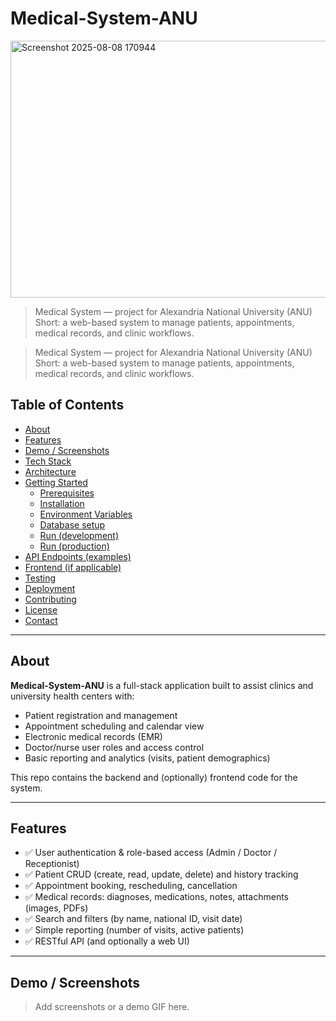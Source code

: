 # Medical-System-ANU
<img width="943" height="411" alt="Screenshot 2025-08-08 170944" src="https://github.com/user-attachments/assets/27558257-7343-479a-9266-5db19d27d2e6" />

> Medical System — project for Alexandria National University (ANU)  
> Short: a web-based system to manage patients, appointments, medical records, and clinic workflows.

> Medical System — project for Alexandria National University (ANU)  
> Short: a web-based system to manage patients, appointments, medical records, and clinic workflows.

## Table of Contents
- [About](#about)
- [Features](#features)
- [Demo / Screenshots](#demo--screenshots)
- [Tech Stack](#tech-stack)
- [Architecture](#architecture)
- [Getting Started](#getting-started)
  - [Prerequisites](#prerequisites)
  - [Installation](#installation)
  - [Environment Variables](#environment-variables)
  - [Database setup](#database-setup)
  - [Run (development)](#run-development)
  - [Run (production)](#run-production)
- [API Endpoints (examples)](#api-endpoints-examples)
- [Frontend (if applicable)](#frontend-if-applicable)
- [Testing](#testing)
- [Deployment](#deployment)
- [Contributing](#contributing)
- [License](#license)
- [Contact](#contact)

---

## About
**Medical-System-ANU** is a full-stack application built to assist clinics and university health centers with:
- Patient registration and management
- Appointment scheduling and calendar view
- Electronic medical records (EMR)
- Doctor/nurse user roles and access control
- Basic reporting and analytics (visits, patient demographics)

This repo contains the backend and (optionally) frontend code for the system.

---

## Features
- ✅ User authentication & role-based access (Admin / Doctor  / Receptionist)  
- ✅ Patient CRUD (create, read, update, delete) and history tracking  
- ✅ Appointment booking, rescheduling, cancellation  
- ✅ Medical records: diagnoses, medications, notes, attachments (images, PDFs)  
- ✅ Search and filters (by name, national ID, visit date)  
- ✅ Simple reporting (number of visits, active patients)  
- ✅ RESTful API (and optionally a web UI)  

---

## Demo / Screenshots
> Add screenshots or a demo GIF here.

